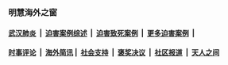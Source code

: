 
### 明慧海外之窗

####  [武汉肺炎](indexes/365.md?t=05082101) &nbsp;|&nbsp;  [迫害案例综述](indexes/328.md?t=05082101) &nbsp;|&nbsp; [迫害致死案例](indexes/277.md?t=05082101)  &nbsp;|&nbsp; [更多迫害案例](indexes/81.md?t=05082101)  &nbsp;|&nbsp; 
####  [时事评论](indexes/19.md?t=05082101) &nbsp;|&nbsp; [海外简讯](indexes/245.md?t=05082101)&nbsp;|&nbsp;  [社会支持](indexes/140.md?t=05082101) &nbsp;|&nbsp; [褒奖决议](indexes/282.md?t=05082101) &nbsp;|&nbsp; [社区报道](indexes/91.md?t=05082101)  &nbsp;|&nbsp; [天人之间](indexes/78.md?t=05082101) 

